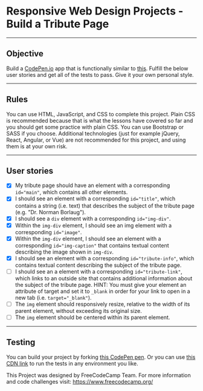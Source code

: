 # Responsive Web Design Projects - Build a Tribute Page

----
## Objective
Build a [CodePen.io](https://codepen.io/) app that is functionally similar to [this](https://codepen.io/freeCodeCamp/full/zNqgVx). Fulfill the below user stories and get all of the tests to pass. Give it your own personal style.

----
## Rules
You can use HTML, JavaScript, and CSS to complete this project. Plain CSS is recommended because that is what the lessons have covered so far and you should get some practice with plain CSS. You can use Bootstrap or SASS if you choose. Additional technologies (just for example jQuery, React, Angular, or Vue) are not recommended for this project, and using them is at your own risk.

----
## User stories
- [x] My tribute page should have an element with a corresponding ```id="main"```, which contains all other elements.
- [x] I should see an element with a corresponding ```id="title"```, which contains a string (i.e. text) that describes the subject of the tribute page (e.g. "Dr. Norman Borlaug").
- [x] I should see a ```div``` element with a corresponding ```id="img-div"```.
- [x] Within the ```img-div``` element, I should see an img element with a corresponding ```id="image"```.
- [x] Within the ```img-div``` element, I should see an element with a corresponding ```id="img-caption"``` that contains textual content describing the image shown in ```img-div```.
- [x] I should see an element with a corresponding ```id="tribute-info"```, which contains textual content describing the subject of the tribute page.
- [ ] I should see an a element with a corresponding ```id="tribute-link"```, which links to an outside site that contains additional information about the subject of the tribute page. HINT: You must give your element an attribute of target and set it to ```_blank``` in order for your link to open in a new tab (i.e. ```target="_blank"```).
- [ ] The ```img``` element should responsively resize, relative to the width of its parent element, without exceeding its original size.
- [ ] The ```img``` element should be centered within its parent element.

----
## Testing
You can build your project by forking [this CodePen pen](https://codepen.io/freeCodeCamp/pen/MJjpwO). Or you can use [this CDN link](https://cdn.freecodecamp.org/testable-projects-fcc/v1/bundle.js.) to run the tests in any environment you like.

This Project was designed by FreeCodeCamp Team. For more information and code challenges visit: https://www.freecodecamp.org/
